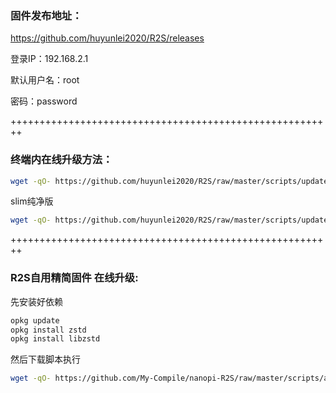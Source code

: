 ### 固件发布地址：
https://github.com/huyunlei2020/R2S/releases

登录IP：192.168.2.1

默认用户名：root

密码：password

++++++++++++++++++++++++++++++++++++++++++++++++++++++++

### 终端内在线升级方法： 

```bash
wget -qO- https://github.com/huyunlei2020/R2S/raw/master/scripts/update.sh | sh
```

slim纯净版

```bash
wget -qO- https://github.com/huyunlei2020/R2S/raw/master/scripts/update.sh | ver=-slim sh
```
++++++++++++++++++++++++++++++++++++++++++++++++++++++++

### R2S自用精简固件 在线升级:  
先安装好依赖

```bash
opkg update
opkg install zstd
opkg install libzstd
```
然后下载脚本执行

```bash
wget -qO- https://github.com/My-Compile/nanopi-R2S/raw/master/scripts/autoupdate.sh | sh
```

